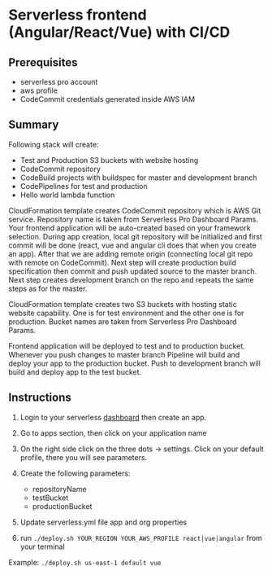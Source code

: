 # Serverless frontend (Angular/React/Vue) with CI/CD

## Prerequisites
  - serverless pro account
  - aws profile 
  - CodeCommit credentials generated inside AWS IAM 

## Summary
Following stack will create:
  - Test and Production S3 buckets with website hosting
  - CodeCommit repository 
  - CodeBuild projects with buildspec for master and development branch
  - CodePipelines for test and production
  - Hello world lambda function

CloudFormation template creates CodeCommit repository which is AWS Git service. Repository name is taken from Serverless Pro Dashboard Params. Your frontend application will be auto-created based on your framework selection. During app creation, local git repository will  be initialized and first commit will be done (react, vue and angular cli does that when you create an app). After that we are adding remote origin (connecting local git repo with remote on CodeCommit). Next step will create production build specification then commit and push updated source to the master branch. Next step creates development branch on the repo and repeats the same steps as for the master.

CloudFormation template creates two S3 buckets with hosting static website capability. One is for test environment and the other one is for production. Bucket names are taken from Serverless Pro Dashboard Params. 

Frontend application will be deployed to test and to production bucket. Whenever you push changes to master branch Pipeline will build and deploy your app to the production bucket. Push to development branch will build and deploy app to the test bucket. 

## Instructions

1. Login to your serverless [dashboard](https://app.serverless.com) then create an app.

2. Go to apps section, then click on your application name

3. On the right side click on the three dots -> settings. Click on your default profile, there you will see parameters.

4. Create the following parameters:
    - repositoryName
    - testBucket
    - productionBucket

5. Update serverless.yml file app and org properties

6. run `./deploy.sh YOUR_REGION YOUR_AWS_PROFILE react|vue|angular` from your terminal

Example: `./deploy.sh us-east-1 default vue`
